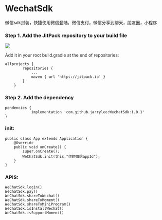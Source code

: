 # WechatSdk
微信sdk封装，快捷使用微信登陆，微信支付，微信分享到聊天，朋友圈，小程序

### Step 1. Add the JitPack repository to your build file

[![](https://jitpack.io/v/jarryleo/WechatSdk.svg)](https://jitpack.io/#jarryleo/WechatSdk)

Add it in your root build.gradle at the end of repositories:
```
allprojects {
		repositories {
			...
			maven { url 'https://jitpack.io' }
		}
	}
```
### Step 2. Add the dependency
```
pendencies {
	        implementation 'com.github.jarryleo:WechatSdk:1.0.1'
}
```
### init:
```
public class App extends Application {
    @Override
    public void onCreate() {
        super.onCreate();
        WeChatSdk.init(this,"你的微信appId");
    }
}
```
### APIS:
```
WeChatSdk.login()
WeChatSdk.pay()
WeChatSdk.shareToWechat()
WeChatSdk.shareToMoment()
WeChatSdk.shareToMiniProgram()
WeChatSdk.isInstallWechat()
WeChatSdk.isSupportMoment()
```
